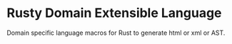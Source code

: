 # Rusty Domain Extensible Language

Domain specific language macros for Rust to generate html or xml or AST.
